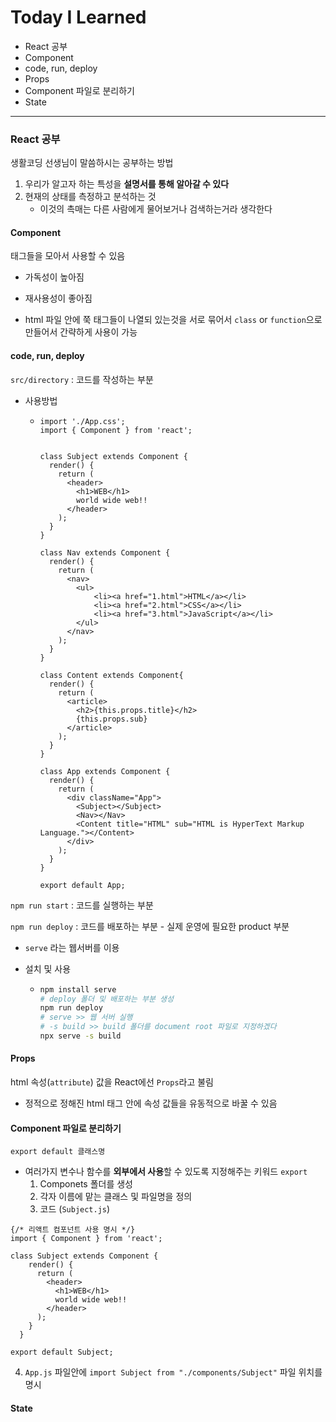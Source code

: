 # Today I Learned

* React 공부
* Component
* code, run, deploy
* Props
* Component 파일로 분리하기
* State

---



### React 공부

생활코딩 선생님이 말씀하시는 공부하는 방법

1. 우리가 알고자 하는 특성을 **설명서를 통해 알아갈 수 있다**
2. 현재의 상태를 측정하고 분석하는 것
   * 이것의 촉매는 다른 사람에게 물어보거나 검색하는거라 생각한다



#### Component

태그들을 모아서 사용할 수 있음

* 가독성이 높아짐
* 재사용성이 좋아짐

* html 파일 안에 쭉 태그들이 나열되 있는것을 서로 묶어서 `class` or `function`으로 만들어서 간략하게 사용이 가능



#### code, run, deploy

`src/directory` :  코드를 작성하는 부분

* 사용방법

  * ```react
    import './App.css';
    import { Component } from 'react';
    
    
    class Subject extends Component {
      render() {
        return (
          <header>
            <h1>WEB</h1>
            world wide web!!
          </header>
        );
      }
    }
    
    class Nav extends Component {
      render() {
        return (
          <nav>
            <ul>
                <li><a href="1.html">HTML</a></li>
                <li><a href="2.html">CSS</a></li>
                <li><a href="3.html">JavaScript</a></li>
            </ul>
          </nav>
        );
      }
    }
    
    class Content extends Component{
      render() {
        return (
          <article>
            <h2>{this.props.title}</h2>
            {this.props.sub}
          </article>
        );
      }
    }
    
    class App extends Component {
      render() {
        return (
          <div className="App">
            <Subject></Subject>
            <Nav></Nav>
            <Content title="HTML" sub="HTML is HyperText Markup Language."></Content>
          </div>
        );
      }
    }
    
    export default App;
    ```



`npm run start` : 코드를 실행하는 부분

`npm run deploy` : 코드를 배포하는 부분 - 실제 운영에 필요한 product 부분

* `serve` 라는 웹서버를 이용

* 설치 및 사용

  * ```bash
    npm install serve
    # deploy 폴더 및 배포하는 부분 생성
    npm run deploy
    # serve >> 웹 서버 실행
    # -s build >> build 폴더를 document root 파일로 지정하겠다
    npx serve -s build
    ```



#### Props

html 속성(`attribute`) 값을 React에선 `Props`라고 불림

* 정적으로 정해진 html 태그 안에 속성 값들을 유동적으로 바꿀 수 있음 



#### Component 파일로 분리하기

`export default 클래스명`

* 여러가지 변수나 함수를 **외부에서 사용**할 수 있도록 지정해주는 키워드 `export`
  1. Componets 폴더를 생성
  2. 각자 이름에 맡는 클래스 및 파일명을 정의
  3. 코드 (`Subject.js`)

```react
{/* 리액트 컴포넌트 사용 명시 */}
import { Component } from 'react';

class Subject extends Component {
    render() {
      return (
        <header>
          <h1>WEB</h1>
          world wide web!!
        </header>
      );
    }
  }

export default Subject;
```

4. `App.js` 파일안에 `import Subject from "./components/Subject"` 파일 위치를 명시



#### State

